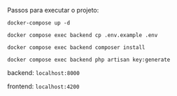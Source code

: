 Passos para executar o projeto:

`docker-compose up -d`

`docker compose exec backend cp .env.example .env`

`docker compose exec backend composer install`

`docker compose exec backend php artisan key:generate`

backend: `localhost:8000`

frontend: `localhost:4200`
